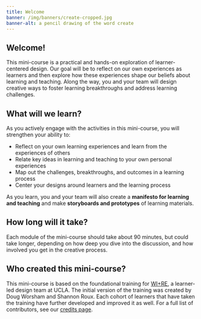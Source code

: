 ```yaml
---
title: Welcome
banner: /img/banners/create-cropped.jpg
banner-alt: a pencil drawing of the word create
---
```

## Welcome!

This mini-course is a practical and hands-on exploration of learner-centered design. Our goal will be to reflect on our own experiences as learners and then explore how these experiences shape our beliefs about learning and teaching. Along the way, you and your team will design creative ways to foster learning breakthroughs and address learning challenges.

## What will we learn?

As you actively engage with the activities in this mini-course, you will strengthen your ability to:

* Reflect on your own learning experiences and learn from the experiences of others
* Relate key ideas in learning and teaching to your own personal experiences
* Map out the challenges, breakthroughs, and outcomes in a learning process
* Center your designs around learners and the learning process

As you learn, you and your team will also create a <strong>manifesto for learning and teaching</strong> and make <strong>storyboards and prototypes</strong> of learning materials.

## How long will it take?

Each module of the mini-course should take about 90 minutes, but could take longer, depending on how deep you dive into the discussion, and how involved you get in the creative process.

## Who created this mini-course?

This mini-course is based on the foundational training for <a href="https://uclalibrary.github.io/research-tips/about/" target="_blank">WI+RE</a>, a learner-led design team at UCLA. The initial version of the training was created by Doug Worsham and Shannon Roux. Each cohort of learners that have taken the training have further developed and improved it as well. For a full list of contributors, see our <a href="{{ '/modules/resources/thank-yous/' | absolute_url }}">credits page</a>.


